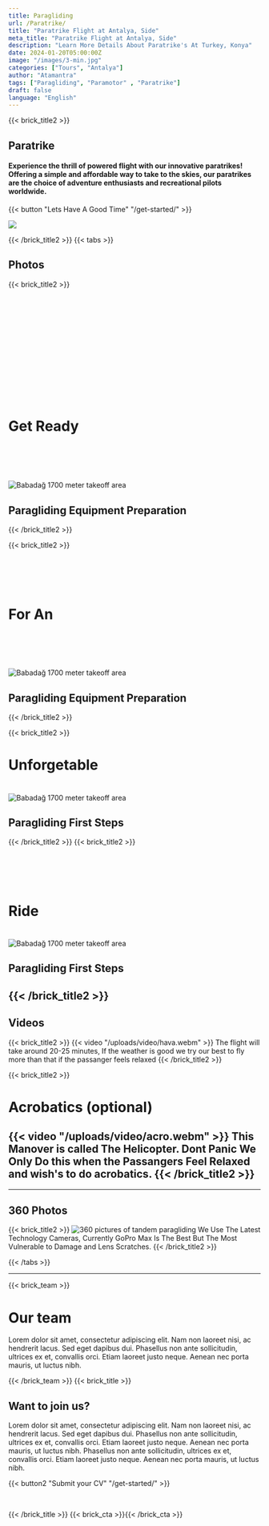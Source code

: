 ```yaml
---
title: Paragliding
url: /Paratrike/
title: "Paratrike Flight at Antalya, Side"
meta_title: "Paratrike Flight at Antalya, Side"
description: "Learn More Details About Paratrike's At Turkey, Konya"
date: 2024-01-20T05:00:00Z
image: "/images/3-min.jpg"
categories: ["Tours", "Antalya"]
author: "Atamantra"
tags: ["Paragliding", "Paramotor" , "Paratrike"]
draft: false
language: "English"
---
```

{{< brick_title2 >}}

## Paratrike

#### Experience the thrill of powered flight with our innovative paratrikes! Offering a simple and affordable way to take to the skies, our paratrikes are the choice of adventure enthusiasts and recreational pilots worldwide.

{{< button "Lets Have A Good Time" "/get-started/" >}}


![](/uploads/photos/fp-min.jpg)


{{< /brick_title2 >}}
{{< tabs >}}
## Photos 
{{< brick_title2 >}}

# ‎ 
# ‎ 
# ‎ 
# Get Ready
# ‎ 


![Babadağ 1700 meter takeoff area](/uploads/photos/1-min.jpg)
## Paragliding Equipment Preparation

{{< /brick_title2 >}}

{{< brick_title2 >}}

# ‎ 
# For An
# ‎ 

![Babadağ 1700 meter takeoff area](/uploads/photos/2-min.jpg)
## Paragliding Equipment Preparation

{{< /brick_title2 >}}

{{< brick_title2 >}}
#
# Unforgetable
#
![Babadağ 1700 meter takeoff area](/uploads/photos/4-min.jpg)
## Paragliding First Steps


{{< /brick_title2 >}}
{{< brick_title2 >}}

# ‎ 

# Ride
#
#
![Babadağ 1700 meter takeoff area](/uploads/photos/fp-min.jpg)
## Paragliding First Steps
{{< /brick_title2 >}}
---
## Videos
{{< brick_title2 >}}
{{< video "/uploads/video/hava.webm" >}}
The flight will take around 20-25 minutes, If the weather is good we try our best to fly more than that if the passanger feels relaxed
{{< /brick_title2 >}}

{{< brick_title2 >}}
# Acrobatics (optional)
{{< video "/uploads/video/acro.webm" >}}
This Manover is called The Helicopter. Dont Panic We Only Do this when the Passangers Feel Relaxed and wish's to do acrobatics.
{{< /brick_title2 >}}
---

---
## 360 Photos

{{< brick_title2 >}}
![360 pictures of tandem paragliding](/uploads/photos/360.webp)
We Use The Latest Technology Cameras, Currently GoPro Max Is The Best But The Most Vulnerable to Damage and Lens Scratches.
{{< /brick_title2 >}}

{{< /tabs >}}


---
{{< brick_team >}}



# Our team

Lorem dolor sit amet, consectetur adipiscing elit. Nam non laoreet nisi, ac hendrerit lacus. Sed eget dapibus dui. Phasellus non ante sollicitudin, ultrices ex et, convallis orci. Etiam laoreet justo neque. Aenean nec porta mauris, ut luctus nibh.

{{< /brick_team >}}
{{< brick_title >}}

## Want to join us?

Lorem dolor sit amet, consectetur adipiscing elit. Nam non laoreet nisi, ac hendrerit lacus. Sed eget dapibus dui. Phasellus non ante sollicitudin, ultrices ex et, convallis orci. Etiam laoreet justo neque. Aenean nec porta mauris, ut luctus nibh. Phasellus non ante sollicitudin, ultrices ex et, convallis orci. Etiam laoreet justo neque. Aenean nec porta mauris, ut luctus nibh.

{{< button2 "Submit your CV" "/get-started/" >}}

&nbsp;

{{< /brick_title >}}
{{< brick_cta >}}{{< /brick_cta >}}